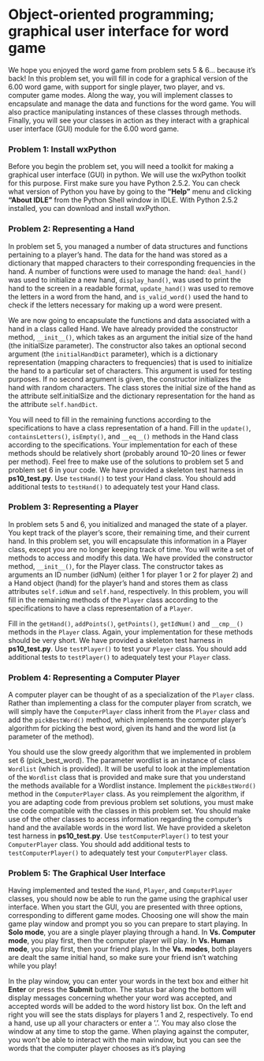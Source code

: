 # Object-oriented programming; graphical user interface for word game

We hope you enjoyed the word game from problem sets 5 & 6… because it’s back! In this problem set, you will fill in code for a
graphical version of the 6.00 word game, with support for single player, two player, and vs. computer game modes.
Along the way, you will implement classes to encapsulate and manage the data and functions for the word game. You will also
practice manipulating instances of these classes through methods. Finally, you will see your classes in action as they interact with
a graphical user interface (GUI) module for the 6.00 word game. 

### Problem 1: Install wxPython ###
Before you begin the problem set, you will need a toolkit for making a graphical user interface (GUI) in python. We will use the
wxPython toolkit for this purpose.
First make sure you have Python 2.5.2. You can check what version of Python you have by going to the **“Help”** menu and clicking
**“About IDLE”** from the Python Shell window in IDLE.
With Python 2.5.2 installed, you can download and install wxPython.

### Problem 2: Representing a Hand ###
In problem set 5, you managed a number of data structures and functions pertaining to a player’s hand. The data for the hand was
stored as a dictionary that mapped characters to their corresponding frequencies in the hand.
A number of functions were used to manage the hand: `deal_hand()` was used to initialize a new hand, `display_hand()`, was
used to print the hand to the screen in a readable format, `update_hand()` was used to remove the letters in a word from the
hand, and `is_valid_word()` used the hand to check if the letters necessary for making up a word were present.

We are now going to encapsulate the functions and data associated with a hand in a class called Hand. We have already provided
the constructor method, `__init__()`, which takes as an argument the initial size of the hand (the initialSize parameter).
The constructor also takes an optional second argument (the `initialHandDict` parameter), which is a dictionary representation
(mapping characters to frequencies) that is used to initialize the hand to a particular set of characters. This argument is used for
testing purposes. If no second argument is given, the constructor initializes the hand with random characters.
The class stores the initial size of the hand as the attribute self.initialSize and the dictionary representation for the hand as
the attribute `self.handDict`.

You will need to fill in the remaining functions according to the specifications to have a class representation of a hand.
Fill in the `update()`, `containsLetters()`, `isEmpty()`, and `__eq__()` methods in the Hand class according to the
specifications. Your implementation for each of these methods should be relatively short (probably around 10–20 lines or
fewer per method).
Feel free to make use of the solutions to problem set 5 and problem set 6 in your code. We have provided a skeleton test
harness in **ps10_test.py**. Use `testHand()` to test your Hand class. You should add additional tests to `testHand()` to
adequately test your Hand class. 

### Problem 3: Representing a Player ###
In problem sets 5 and 6, you initialized and managed the state of a player. You kept track of the player’s score, their remaining
time, and their current hand.
In this problem set, you will encapsulate this information in a Player class, except you are no longer keeping track of time. You
will write a set of methods to access and modify this data. We have provided the constructor method, `__init__()`, for the
Player class. The constructor takes as arguments an ID number (idNum) (either 1 for player 1 or 2 for player 2) and a Hand
object (hand) for the player’s hand and stores them as class attributes `self.idNum` and `self.hand`, respectively.
In this problem, you will fill in the remaining methods of the `Player` class according to the specifications to have a class
representation of a `Player`.

Fill in the `getHand()`, `addPoints()`, `getPoints()`, `getIdNum()` and `__cmp__()` methods in the `Player` class.
Again, your implementation for these methods should be very short.
We have provided a skeleton test harness in **ps10_test.py**. Use `testPlayer()` to test your `Player` class. You should
add additional tests to `testPlayer()` to adequately test your `Player` class. 

### Problem 4: Representing a Computer Player ###
A computer player can be thought of as a specialization of the `Player` class. Rather than implementing a class for the computer
player from scratch, we will simply have the `ComputerPlayer` class inherit from the `Player` class and add the
`pickBestWord()` method, which implements the computer player’s algorithm for picking the best word, given its hand and the
word list (a parameter of the method).

You should use the slow greedy algorithm that we implemented in problem set 6 (pick_best_word). The parameter wordlist
is an instance of class `Wordlist` (which is provided). It will be useful to look at the implementation of the `Wordlist` class that is
provided and make sure that you understand the methods available for a Wordlist instance.
Implement the `pickBestWord()` method in the `ComputerPlayer` class. As you reimplement the algorithm, if you are
adapting code from previous problem set solutions, you must make the code compatible with the classes in this problem set.
You should make use of the other classes to access information regarding the computer’s hand and the available words in
the word list.
We have provided a skeleton test harness in **ps10_test.py**. Use `testComputerPlayer()` to test your
`ComputerPlayer` class. You should add additional tests to `testComputerPlayer()` to adequately test your
`ComputerPlayer` class.

### Problem 5: The Graphical User Interface ###
Having implemented and tested the `Hand`, `Player`, and `ComputerPlayer` classes, you should now be able to run the game
using the graphical user interface.
When you start the GUI, you are presented with three options, corresponding to different game modes. Choosing one will show
the main game play window and prompt you so you can prepare to start playing. In **Solo mode**, you are a single player playing
through a hand. In **Vs. Computer mode**, you play first, then the computer player will play. In **Vs. Human mode**, you play first, then
your friend plays. In the **Vs. modes**, both players are dealt the same initial hand, so make sure your friend isn’t watching while you
play!

In the play window, you can enter your words in the text box and either hit **Enter** or press the **Submit** button. The status bar along
the bottom will display messages concerning whether your word was accepted, and accepted words will be added to the word
history list box. On the left and right you will see the stats displays for players 1 and 2, respectively. To end a hand, use up all
your characters or enter a ’.’. You may also close the window at any time to stop the game.
When playing against the computer, you won’t be able to interact with the main window, but you can see the words that the
computer player chooses as it’s playing
